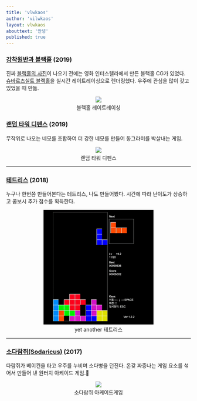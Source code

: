 ```yaml
---
title: 'vlwkaos'
author: 'vilwkaos'
layout: vlwkaos
abouttext: '안녕'
published: true
---
```


### <a href="https://vlwkaos-three-js-blackhole.netlify.app" target="_black">강착원반과 블랙홀</a> (2019)

진짜 [블랙홀의 사진](https://www.nasa.gov/sites/default/files/thumbnails/image/blackhole.png)이 나오기 전에는 영화 인터스텔라에서 만든 블랙홀 CG가 있었다. [슈바르츠실트 블랙홀](https://ko.wikipedia.org/wiki/%EC%8A%88%EB%B0%94%EB%A5%B4%EC%B8%A0%EC%8B%A4%ED%8A%B8_%EA%B3%84%EB%9F%89)을 실시간 레이트레이싱으로 렌더링했다. 우주에 관심을 많이 갖고 있었을 때 만듦.

<p align='center'>
<img loading='lazy' src='/assets/blackhole_ex_15.gif'/>
<br><span>블랙홀 레이트레이싱</span></p>

### <a href="/ard">랜덤 타워 디펜스</a> (2019)

무작위로 나오는 네모를 조합하여 더 강한 네모를 만들어 동그라미를 박살내는 게임.

<p align='center'>
<img loading='lazy' src='/assets/ard_ex.gif'/>
<br><span>랜덤 타워 디펜스</span></p>

---

### <a href="/tetris">테트리스</a> (2018)

누구나 한번쯤 만들어본다는 테트리스, 나도 만들어봤다. 시간에 따라 난이도가 상승하고 콤보시 추가 점수를 획득한다. 

<p align='center'>
<img loading='lazy' src='/assets/tetris_ex.gif'/>
<br><span>yet another 테트리스</span></p>

---

### <a href="https://play.google.com/store/apps/details?id=com.lumibottle.game">소다람쥐(Sodaricus)</a> (2017)

다람쥐가 베이컨을 타고 우주를 누비며 소다병을 던진다. 온갖 짜증나는 게임 요소를 섞어서 만들어 낸 원터치 아케이드 게임.

<p align='center'>
<img loading='lazy' src='/assets/sodaricus_ex.gif'/>
<br><span>소다람쥐 아케이드게임</span></p>